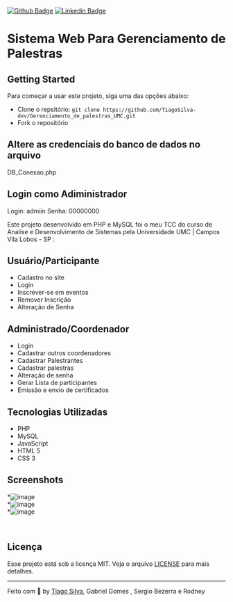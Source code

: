 [![Github Badge](https://img.shields.io/badge/-Github-000?style=flat-square&logo=Github&logoColor=white&link=https://github.com/TiagoSilva-dev)](https://github.com/TiagoSilva-dev)
[![Linkedin Badge](https://img.shields.io/badge/-LinkedIn-blue?style=flat-square&logo=Linkedin&logoColor=white&link=https://www.linkedin.com/in/tiagosilvadev/)](https://www.linkedin.com/in/tiagosilvadev/)



# Sistema Web Para Gerenciamento de Palestras
<!-- # [Homepage](http://) -->


## Getting Started

Para começar a usar este projeto, siga uma das opções abaixo:
* Clone o repsitório: `git clone https://github.com/TiagoSilva-dev/Gerenciamento_de_palestras_UMC.git`
* Fork o repositório

## Altere as credenciais do banco de dados no arquivo 
  DB_Conexao.php 
## Login como Adiministrador
  Login: admiin
  Senha: 00000000

Este projeto desenvolvido em PHP e MySQL foi o meu TCC do curso de Analise e Desenvolvimento de Sistemas pela Universidade UMC | Campos Vila Lobos - SP :

  ## Usuário/Participante
  * Cadastro no site
  * Login
  * Inscrever-se em eventos
  * Remover Inscrição
  * Alteração de Senha
  

  ## Administrado/Coordenador
  * Login
  * Cadastrar outros coordenadores
  * Cadastrar Palestrantes
  * Cadastrar palestras
  * Alteração de senha
  * Gerar Lista de participantes
  * Emissão e envio de certificados 
  
  ## Tecnologias Utilizadas 
  * PHP
  * MySQL
  * JavaScript
  * HTML 5
  * CSS 3

## Screenshots
*![image](https://user-images.githubusercontent.com/75397880/100946925-336e0180-34e3-11eb-8ed3-dae594532c2e.png)<br>
*![image](https://user-images.githubusercontent.com/75397880/100948101-dde72400-34e5-11eb-927c-e15ef535bb28.png)<br>
*![image](https://user-images.githubusercontent.com/75397880/100948205-1b4bb180-34e6-11eb-8637-f5e75e0a12a0.png)





<br>

## Licença

Esse projeto está sob a licença MIT. Veja o arquivo [LICENSE](/LICENSE) para mais detalhes.

---

Feito com :purple_heart: by [Tiago Silva](https://github.com/TiagoSilva-dev), Gabriel Gomes , Sergio Bezerra e Rodney


